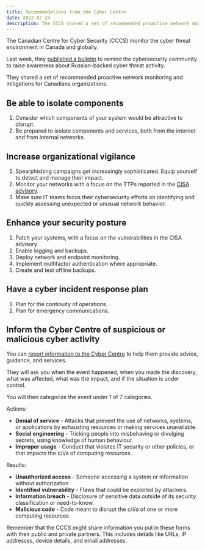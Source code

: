 ```yaml
---
title: Recommendations from the Cyber Centre
date: 2022-02-24
description: The CCCS shared a set of recommended proactive network monitoring and mitigations for Canadians organizations
---
```


The Canadian Centre for Cyber Security (CCCS) monitor the cyber threat environment in Canada and globally.

Last week, they [published a bulletin](https://cyber.gc.ca/en/guidance/cyber-threat-bulletin-cyber-centre-reminds-canadian-critical-infrastructure-operators) to remind the cybersecurity community to raise awareness about Russian-backed cyber threat activity.

They shared a set of recommended proactive network monitoring and mitigations for Canadians organizations. 

## Be able to isolate components

1. Consider which components of your system would be attractive to disrupt.
2. Be prepared to isolate components and services, both from the internet and from internal networks.

## Increase organizational vigilance

1. Spearphishing campaigns get increasingly sophisticated. Equip yourself to detect and manage their impact.
2. Monitor your networks with a focus on the TTPs reported in the [CISA advisory](https://www.cisa.gov/uscert/ncas/alerts/aa22-011a).
3. Make sure IT teams focus their cybersecurity efforts on identifying and quickly assessing unexpected or unusual network behavior.

## Enhance your security posture

1. Patch your systems, with a focus on the vulnerabilities in the CISA advisory 
2. Enable logging and backups.
3. Deploy network and endpoint monitoring.
4. Implement multifactor authentication where appropriate.
5. Create and test offline backups.

## Have a cyber incident response plan

1. Plan for the continuity of operations. 
2. Plan for emergency communications.

## Inform the Cyber Centre of suspicious or malicious cyber activity

You can [report information to the Cyber Centre](https://www.cyber.gc.ca/en/incident-management) to help them provide advice, guidance, and services.

They will ask you when the event happened, when you made the discovery, what was affected, what was the impact, and if the situation is under control.

You will then categorize the event under 1 of 7 categories.

Actions:

- **Denial of service** - Attacks that prevent the use of networks, systems, or applications by exhausting resources or making services unavailable.
- **Social engineering** - Tricking people into misbehaving or divulging secrets, using knowledge of human behaviour.
- **Improper usage** - Conduct that violates IT security or other policies, or that impacts the c/i/a of computing resources.

Results:

- **Unauthorized access** - Someone accessing a system or information without authorization
- **Identified vulnerability** - Flaws that could be exploited by attackers.
- **Information breach** - Disclosure of sensitive data outside of its security classification or need-to-know. 
- **Malicious code** - Code meant to disrupt the c/i/a of one or more computing resources

Remember that the CCCS might share information you put in these forms with their public and private partners. This includes details like URLs, IP addresses, device details, and email addresses.
